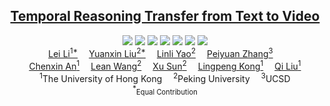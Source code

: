 <h2 align="center"> <a href="https://video-t3.github.io/">Temporal Reasoning Transfer from Text to Video</a></h2>

<div align="center">
    <a href='https://arxiv.org/pdf/2410.06166'><img src='https://img.shields.io/badge/ArXiv-2410.06166-red'></a>
    <a href='https://video-t3.github.io/'><img src='https://img.shields.io/badge/Project-Page-Green'></a>
    <a href='https://huggingface.co/datasets/MMInstruction/Video-T3-QA'><img src='https://img.shields.io/badge/🤗-Video_T3_Training_Data-green'></a>
    <a href='https://huggingface.co/datasets/tobiaslee/text_temporal'><img src='https://img.shields.io/badge/🤗-Textual_Probing_Data-green'></a>
    <a href='https://huggingface.co/datasets/lyx97/t3_probing_data'><img src='https://img.shields.io/badge/🤗-Probing_Videos-green'></a>
    <a href='https://huggingface.co/MMInstruction/LongVA-7B-Video-T3'><img src='https://img.shields.io/badge/🤗-LongVA_7B_T3-blue'></a>
    <a href='https://huggingface.co/MMInstruction/Qwen2-VL-72B-Video-T3'><img src='https://img.shields.io/badge/🤗-Qwen2_VL_72B_T3-blue'></a>
</div>

<div>
<div align="center">
    <a href='https://lilei-nlp.github.io/' target='_blank'>Lei Li<sup>1*</sup></a>&emsp;
    <a href='https://llyx97.github.io/' target='_blank'>Yuanxin Liu<sup>2*</sup></a>&emsp;
    <a href='https://yaolinli.github.io/' target='_blank'>Linli Yao<sup>2</sup></a>&emsp;
    <a href='https://veiled-texture-20c.notion.site/Perry-Peiyuan-Zhang-ab24b48621c9491db767a76df860873a' target='_blank'>Peiyuan Zhang<sup>3</sup></a>&emsp;
    </br>
    <a href='https://scholar.google.com.hk/citations?user=fY69CxIAAAAJ' target='_blank'>Chenxin An<sup>1</sup></a>&emsp;
    <a href='https://leanwang326.github.io/.github.io/' target='_blank'>Lean Wang<sup>2</sup></a>&emsp;
    <a href='https://xusun26.github.io/' target='_blank'>Xu Sun<sup>2</sup></a>&emsp;
    <a href='https://ikekonglp.github.io/' target='_blank'>Lingpeng Kong<sup>1</sup></a>&emsp;
    <a href='https://leuchine.github.io/' target='_blank'>Qi Liu<sup>1</sup></a>
</div>
<div>
<div align="center">
    <sup>1</sup>The University of Hong Kong&emsp;
    <sup>2</sup>Peking University&emsp;
    <sup>3</sup>UCSD
</div>
<div align="center">
    <sup>*</sup><span style="font-size: 0.8em;">Equal Contribution</span>
</div>
